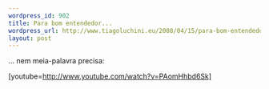 ```yaml
--- 
wordpress_id: 902
title: Para bom entendedor...
wordpress_url: http://www.tiagoluchini.eu/2008/04/15/para-bom-entendedor/
layout: post
---
```

... nem meia-palavra precisa:

[youtube=http://www.youtube.com/watch?v=PAomHhbd6Sk]

